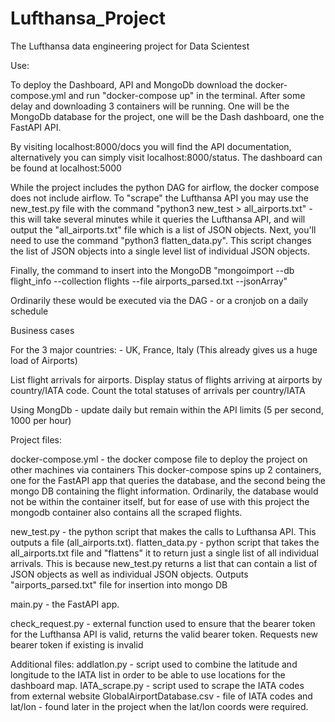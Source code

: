 # Lufthansa_Project
The Lufthansa data engineering project for Data Scientest

Use:

To deploy the Dashboard, API and MongoDb download the docker-compose.yml and run "docker-compose up" in the terminal. After some delay and downloading 3 containers will be running. One will be the MongoDb database for the project, one will be the Dash dashboard, one the FastAPI API.

By visiting localhost:8000/docs you will find the API documentation, alternatively you can simply visit localhost:8000/status.
The dashboard can be found at localhost:5000

While the project includes the python DAG for airflow, the docker compose does not include airflow. To "scrape" the Lufthansa API you may use the new_test.py file with the command "python3 new_test > all_airports.txt" - this will take several minutes while it queries the Lufthansa API, and will output the "all_airports.txt" file which is a list of JSON objects. Next, you'll need to use the command "python3 flatten_data.py". This script changes the list of JSON objects into a single level list of individual JSON objects.

Finally, the command to insert into the MongoDB "mongoimport --db flight_info --collection flights --file airports_parsed.txt --jsonArray"

Ordinarily these would be executed via the DAG - or a cronjob on a daily schedule


Business cases

For the 3 major countries: - UK, France, Italy (This already gives us a huge load of Airports)

List flight arrivals for airports. Display status of flights arriving at airports by country/IATA code.
Count the total statuses of arrivals per country/IATA

Using MongDb - update daily but remain within the API limits (5 per second, 1000 per hour)


Project files:

docker-compose.yml - the docker compose file to deploy the project on other machines via containers
  This docker-compose spins up 2 containers, one for the FastAPI app that queries the database, and the second being the mongo DB containing the flight information.
  Ordinarily, the database would not be within the container itself, but for ease of use with this project the mongodb container also contains all the scraped flights.
 
new_test.py - the python script that makes the calls to Lufthansa API. This outputs a file (all_airports.txt).
flatten_data.py - python script that takes the all_airports.txt file and "flattens" it to return just a single list of all individual arrivals. This is because new_test.py returns a list that can contain a list of JSON objects as well as individual JSON objects. Outputs "airports_parsed.txt" file for insertion into mongo DB

main.py - the FastAPI app. 

check_request.py - external function used to ensure that the bearer token for the Lufthansa API is valid, returns the valid bearer token. Requests new bearer token if existing is invalid

Additional files:
addlatlon.py - script used to combine the latitude and longitude to the IATA list in order to be able to use locations for the dashboard map.
IATA_scrape.py - script used to scrape the IATA codes from external website
GlobalAirportDatabase.csv - file of IATA codes and lat/lon - found later in the project when the lat/lon coords were required.

